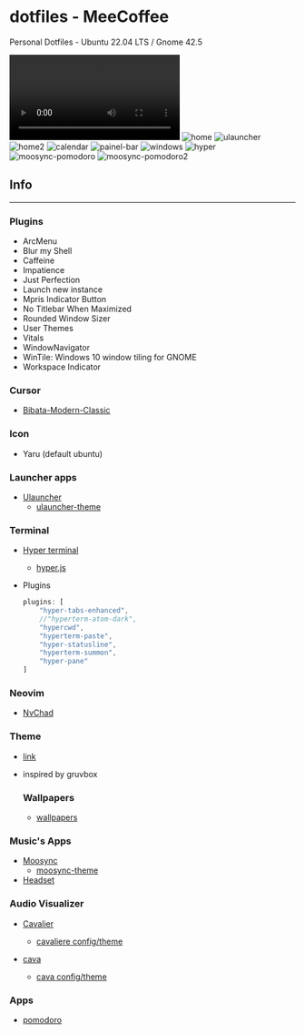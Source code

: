 # dotfiles - MeeCoffee

Personal Dotfiles - Ubuntu 22.04 LTS / Gnome 42.5

![video](./img/workflow-ubuntu.mp4)
![home](./img/home.png)
![ulauncher](./img/ulauncher.png)
![home2](./img/home2.png)
![calendar](./img/calendar.png)
![painel-bar](./img/painel-bar.png)
![windows](./img/windows.png)
![hyper](./img/hyper-term.png)
![moosync-pomodoro](./img/moosync-pomodoro.png)
![moosync-pomodoro2](./img/moosync-pomodoro2.png)

## Info

---

### Plugins

- ArcMenu
- Blur my Shell
- Caffeine
- Impatience
- Just Perfection
- Launch new instance
- Mpris Indicator Button
- No Titlebar When Maximized
- Rounded Window Sizer
- User Themes
- Vitals
- WindowNavigator  
- WinTile: Windows 10 window tiling for GNOME
- Workspace Indicator

### Cursor
- [Bibata-Modern-Classic](https://github.com/ful1e5/Bibata_Cursor)

### Icon
- Yaru (default ubuntu)

### Launcher apps
- [Ulauncher](https://ulauncher.io/)
  - [ulauncher-theme](https://github.com/Alencar26/dotfiles/tree/main/.local/share/ulauncher)

### Terminal
- [Hyper terminal](https://hyper.is/)
  - [hyper.js](https://github.com/Alencar26/dotfiles/blob/main/.hyper.js)

- Plugins
  
  ```javascript
  plugins: [
      "hyper-tabs-enhanced",
      //"hyperterm-atom-dark",
      "hypercwd",
      "hyperterm-paste",
      "hyper-statusline",
      "hyperterm-summon",
      "hyper-pane"
  ]
  ```

### Neovim
- [NvChad](https://github.com/NvChad/NvChad)

### Theme
- [link](https://github.com/Alencar26/dotfiles/tree/main/.themes)

- inspired by gruvbox
  
  ### Wallpapers
  - [wallpapers](https://github.com/Alencar26/dotfiles/tree/main/wallpapers)

### Music's Apps
- [Moosync](https://github.com/Moosync/Moosync)
    - [moosync-theme](https://github.com/Alencar26/dotfiles/tree/main/.configs/moosync-theme)
- [Headset](https://headsetapp.co/)

### Audio Visualizer
- [Cavalier](https://github.com/fsobolev/cavalier)
    - [cavaliere config/theme](https://github.com/Alencar26/dotfiles/tree/main/.configs/cavalier)

- [cava](https://github.com/karlstav/cava)
    - [cava config/theme](https://github.com/Alencar26/dotfiles/tree/main/.configs/cava)

### Apps
 - [pomodoro](https://gnomepomodoro.org/)
